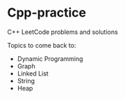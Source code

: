 # Cpp-practice
C++ LeetCode problems and solutions


Topics to come back to:
- Dynamic Programming
- Graph
- Linked List
- String
- Heap
